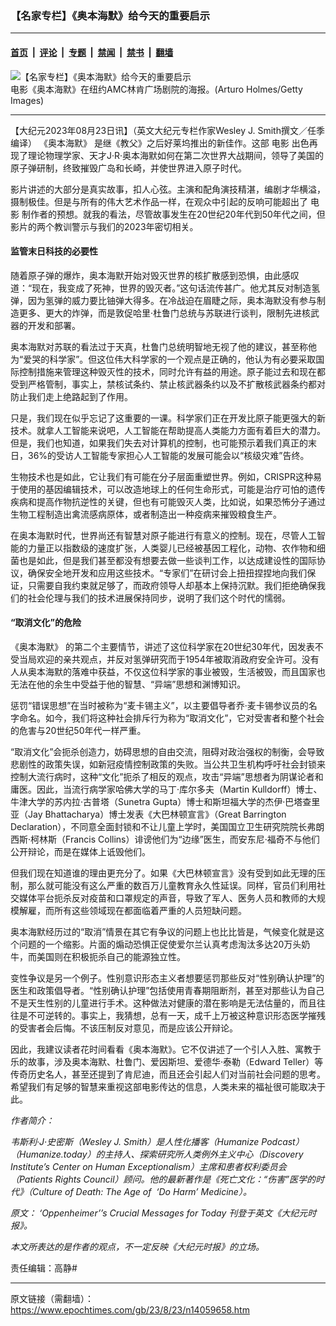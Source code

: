 ### 【名家专栏】《奥本海默》给今天的重要启示

---

#### [首页](../../../..?n14059658) &nbsp;|&nbsp; [评论](../../../../../epoch-comment?n14059658) &nbsp;|&nbsp; [专题](../../../../../epoch-special?n14059658) &nbsp;|&nbsp; [禁闻](../../../../../epoch-news?n14059658) &nbsp;|&nbsp; [禁书](../../../../../books?n14059658) &nbsp;|&nbsp; [翻墙](https://github.com/gfw-breaker/nogfw/blob/master/README.md?n14059658)


<div><img alt="【名家专栏】《奥本海默》给今天的重要启示" class="attachment-djy_600_400 size-djy_600_400 wp-post-image" src="https://i.epochtimes.com/assets/uploads/2023/08/id14059659-GettyImages-1552416757-600x400.jpg"/>
<div class="caption">
 电影《奥本海默》在纽约AMC林肯广场剧院的海报。(Arturo Holmes/Getty Images)
</div></div><hr/><div class="post_content" id="artbody" itemprop="articleBody">
 <!-- article content begin -->
 <p>
  【大纪元2023年08月23日讯】（英文大纪元专栏作家Wesley J. Smith撰文／任季编译）
  <ok href="https://www.epochtimes.com/gb/tag/%E3%80%8A%E5%A5%A5%E6%9C%AC%E6%B5%B7%E9%BB%98%E3%80%8B.html">
   《奥本海默》
  </ok>
  是继《教父》之后好莱坞推出的新佳作。这部
  <ok href="https://www.epochtimes.com/gb/tag/%E7%94%B5%E5%BD%B1.html">
   电影
  </ok>
  出色再现了理论物理学家、天才J‧R‧奥本海默如何在第二次世界大战期间，领导了美国的原子弹研制，终致摧毁广岛和长崎，并使世界进入原子时代。
 </p>
 <p>
  影片讲述的大部分是真实故事，扣人心弦。主演和配角演技精湛，编剧才华横溢，摄制极佳。但是与所有的伟大艺术作品一样，在观众中引起的反响可能超出了
  <ok href="https://www.epochtimes.com/gb/tag/%E7%94%B5%E5%BD%B1.html">
   电影
  </ok>
  制作者的预想。就我的看法，尽管故事发生在20世纪20年代到50年代之间，但影片的两个教训警示与我们的2023年密切相关。
 </p>
 <h4>
  监管末日科技的必要性
 </h4>
 <p>
  随着原子弹的爆炸，奥本海默开始对毁灭世界的核扩散感到恐惧，由此感叹道：“现在，我变成了死神，世界的毁灭者。”这句话流传甚广。他尤其反对制造氢弹，因为氢弹的威力要比铀弹大得多。在冷战迫在眉睫之际，奥本海默没有参与制造更多、更大的炸弹，而是敦促哈里‧杜鲁门总统与苏联进行谈判，限制先进核武器的开发和部署。
 </p>
 <p>
  奥本海默对苏联的看法过于天真，杜鲁门总统明智地无视了他的建议，甚至称他为“爱哭的科学家”。但这位伟大科学家的一个观点是正确的，他认为有必要采取国际控制措施来管理这种毁灭性的技术，同时允许有益的用途。原子能过去和现在都受到严格管制，事实上，禁核试条约、禁止核武器条约以及不扩散核武器条约都对防止我们走上绝路起到了作用。
 </p>
 <p>
  只是，我们现在似乎忘记了这重要的一课。科学家们正在开发比原子能更强大的新技术。就拿人工智能来说吧，人工智能在帮助提高人类能力方面有着巨大的潜力。但是，我们也知道，如果我们失去对计算机的控制，也可能预示着我们真正的末日，36%的受访人工智能专家担心人工智能的发展可能会以“核级灾难”告终。
 </p>
 <p>
  生物技术也是如此，它让我们有可能在分子层面重塑世界。例如，CRISPR这种易于使用的基因编辑技术，可以改造地球上的任何生命形式，可能是治疗可怕的遗传疾病和提高作物抗逆性的关键，但也有可能毁灭人类，比如说，如果恐怖分子通过生物工程制造出禽流感病原体，或者制造出一种疫病来摧毁粮食生产。
 </p>
 <p>
  在奥本海默时代，世界尚还有智慧对原子能进行有意义的控制。现在，尽管人工智能的力量正以指数级的速度扩张，人类婴儿已经被基因工程化，动物、农作物和细菌也是如此，但是我们甚至都没有想要去做一些谈判工作，以达成建设性的国际协议，确保安全地开发和应用这些技术。“专家们”在研讨会上扭扭捏捏地向我们保证，只需要自我约束就足够了，而政府领导人却基本上保持沉默。我们拒绝确保我们的社会伦理与我们的技术进展保持同步，说明了我们这个时代的懦弱。
 </p>
 <h4>
  “取消文化”的危险
 </h4>
 <p>
  <ok href="https://www.epochtimes.com/gb/tag/%E3%80%8A%E5%A5%A5%E6%9C%AC%E6%B5%B7%E9%BB%98%E3%80%8B.html">
   《奥本海默》
  </ok>
  的第二个主要情节，讲述了这位科学家在20世纪30年代，因发表不受当局欢迎的亲共观点，并反对氢弹研究而于1954年被取消政府安全许可。没有人从奥本海默的落难中获益，不仅这位科学家的事业被毁，生活被毁，而且国家也无法在他的余生中受益于他的智慧、“异端”思想和渊博知识。
 </p>
 <p>
  惩罚“错误思想”在当时被称为“麦卡锡主义”，以主要倡导者乔‧麦卡锡参议员的名字命名。如今，我们将这种社会排斥行为称为“取消文化”，它对受害者和整个社会的危害与20世纪50年代一样严重。
 </p>
 <p>
  “取消文化”会扼杀创造力，妨碍思想的自由交流，阻碍对政治强权的制衡，会导致悲剧性的政策失误，如新冠疫情控制政策的失败。当公共卫生机构呼吁社会封锁来控制大流行病时，这种“文化”扼杀了相反的观点，攻击“异端”思想者为阴谋论者和庸医。因此，当流行病学家哈佛大学的马丁‧库尔多夫（Martin Kulldorff）博士、牛津大学的苏内拉‧古普塔（Sunetra Gupta）博士和斯坦福大学的杰伊‧巴塔查⾥亚（Jay Bhattacharya）博士发表《大巴林顿宣言》（Great Barrington Declaration），不同意全面封锁和不让儿童上学时，美国国立卫生研究院院长弗朗西斯‧柯林斯（Francis Collins）诽谤他们为“边缘”医生，而安东尼‧福奇不与他们公开辩论，而是在媒体上诋毁他们。
 </p>
 <p>
  但我们现在知道谁的理由更充分了。如果《大巴林顿宣言》没有受到如此无理的压制，那么就可能没有这么严重的数百万儿童教育永久性延误。同样，官员们利用社交媒体平台扼杀反对疫苗和口罩规定的声音，导致了军人、医务人员和教师的大规模解雇，而所有这些领域现在都面临着严重的人员短缺问题。
 </p>
 <p>
  奥本海默经历过的“取消”情景在其它有争议的问题上也比比皆是，气候变化就是这个问题的一个缩影。片面的煽动恐惧正促使爱尔兰认真考虑淘汰多达20万头奶牛，而美国则在积极扼杀自己的能源独立性。
 </p>
 <p>
  变性争议是另一个例子。性别意识形态主义者想要惩罚那些反对“性别确认护理”的医生和政策倡导者。“性别确认护理”包括使用青春期阻断剂，甚至对那些认为自己不是天生性别的儿童进行手术。这种做法对健康的潜在影响是无法估量的，而且往往是不可逆转的。事实上，我猜想，总有一天，成千上万被这种意识形态医学摧残的受害者会后悔。不该压制反对意见，而是应该公开辩论。
 </p>
 <p>
  因此，我建议读者花时间看看《奥本海默》。它不仅讲述了一个引人入胜、寓教于乐的故事，涉及奥本海默、杜鲁门、爱因斯坦、爱德华‧泰勒（Edward Teller）等传奇历史名人，甚至还提到了肯尼迪，而且还会引起人们对当前社会问题的思考。希望我们有足够的智慧来重视这部电影传达的信息，人类未来的福祉很可能取决于此。
 </p>
 <p>
  <em>
   作者简介：
  </em>
 </p>
 <p>
  <em>
   韦斯利‧J‧史密斯（Wesley J. Smith）是人性化播客（Humanize Podcast）（Humanize.today）的主持人、探索研究所人类例外主义中心（Discovery Institute’s Center on Human Exceptionalism）主席和患者权利委员会（Patients Rights Council）顾问。他的最新著作是《死亡文化：“伤害”医学的时代》（Culture of Death: The Age of  ‘Do Harm’ Medicine）。
  </em>
 </p>
 <p>
  <em>
   原文：
   <ok href="https://www.theepochtimes.com/opinion/oppenheimers-crucial-messages-for-today-5454011">
    ‘Oppenheimer’’s Crucial Messages for Today
   </ok>
   刊登于英文《大纪元时报》。
  </em>
 </p>
 <p>
  <em>
   本文所表达的是作者的观点，不一定反映《大纪元时报》的立场。
  </em>
 </p>
 <p>
  责任编辑：高静#
 </p>
 <!-- article content end -->
 <div id="below_article_ad">
 </div>
</div>


---

原文链接（需翻墙）：https://www.epochtimes.com/gb/23/8/23/n14059658.htm